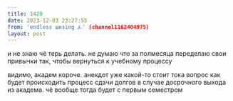 ```yaml
---
title: 1420
date: 2023-12-03 23:27:55
from: 'endless шизing ⍼' (channel1162404975)
layout: post
---
```


и не знаю чё терь делать. не думаю что за полмесяца переделаю свои привычки так, чтобы вернуться к учебному процессу

видимо, академ короче. анекдот уже какой-то
стоит тока вопрос как будет происходить процесс сдачи долгов в случае досрочного выхода из академа. чё вообще тогда будет с первым семестром
